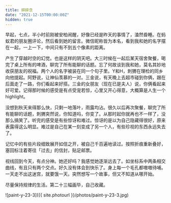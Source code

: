 ```yaml
---
title: 碎碎念
date: "2021-12-15T00:00:00Z"
hidden: true
---
```


早起，七点，半小时前刚被安柏闹醒，好像已经是昨天的事情了，溘然昏睡。在蚂蚁君的朋友圈评论，然后看到她的留言。微信昵称皆为本名，看到我和她的名字摆在一起，一上一下，中间只有不到五个像素的距离。

产生了穿越时空的幻觉。也是这样的阴天吧。大三时候在一起后某天宿舍聚餐，喝完了桌上所有的啤酒，聊完了所有能聊的话题。忘了何故谈到我和她，莫名其妙地收获朋友的祝福。两个人的名字被装在同一个句子里。Y和H，刺猬在理检的同乡向他提起。阿野说，让神仙羡慕的一对。三金说，有天晚上去超市碰到你俩，跟在后面走了一路，你们看起来好搭。三金的女朋友（现在已是夫人）说，你俩看起来好可爱。记得那时候的感受是有点受宠若惊，心里又开心得意，大概算是人生一个highlight。

没想到秋天来得那么快，只剩一地落叶，雨露均沾。很久以后再次聚餐，聊完了所有能聊的话题，刺猬突然说，你知道吗，你变了。从那时起你就再也不一样了，没那么搞笑了。听完的感受是有些惊讶和难过。惊讶的是以为自己隐藏得很好，原来表露得这么明显。难过是自己在某一刻变成了另一个人，有些珍视的东西永远失去了。

记忆中的有些片段细致展开如信之开，被自己千百遍地读过。按照折痕重新叠好，塞回标注着寄往「过去」的信封，贴足邮票。

视线回到今天，有点分神。她还好吗？我感觉她逐渐远去了。如坐标系中两条相交曲线，有且只有两个交点。好久没有体会到快乐了。身上每一个毛孔都嗷嗷待哺。一天走不出这迷宫，就要饿一天。突然想写一个故事，但又不知道从哪开始。

尽量保持规律的生活。第二十三幅画毕，自己收藏。

![paint-y-23-3]({{ site.photourl }}/photos/paint-y-23-3.jpg)